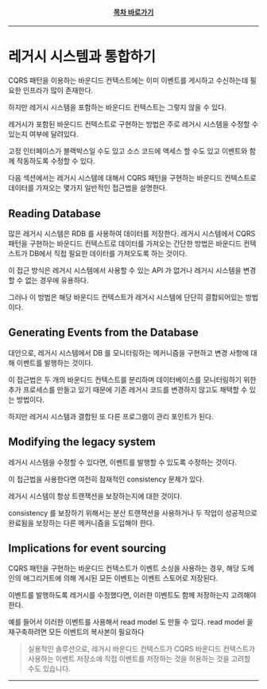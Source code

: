 <div align="center">

#### [목차 바로가기](https://github.com/dhslrl321/cqrs-journey-korean-ver/blob/master/Table%20of%20Contents.mdwn)

</div>

---

# 레거시 시스템과 통합하기

CQRS 패턴을 이용하는 바운디드 컨텍스트에는 이미 이벤트를 게시하고 수신하는데 필요한 인프라가 많이 존재한다.

하지만 레거시 시스템을 포함하는 바운디드 컨텍스트는 그렇지 않을 수 있다.

레거시가 포함된 바운디드 컨텍스트로 구현하는 방법은 주로 레거시 시스템을 수정할 수 있는지 여부에 달려있다.

고정 인터페이스가 블랙박스일 수도 있고 소스 코드에 액세스 할 수도 있고 이벤트와 함께 작동하도록 수정할 수 있다.

다음 섹션에서는 레거시 시스템에 대해서 CQRS 패턴을 구현하는 바운디드 컨텍스트로 데이터를 가져오는 몇가지 일반적인 접근법을 설명한다.

## Reading Database

많은 레거시 시스템은 RDB 를 사용하여 데이터를 저장한다. 레거시 시스템에서 CQRS 패턴을 구현하는 바운디드 컨텍스트로 데이터를 가져오는 간단한 방법은 바운디드 컨텍스트가 DB에서 직접 필요한 데이터를 가져오도록 하는 것이다.

이 접근 방식은 레거시 시스템에서 사용할 수 있는 API 가 없거나 레거시 시스템을 변경할 수 없는 경우에 유용하다.

그러나 이 방법은 해당 바운디드 컨텍스트가 레거시 시스템에 단단히 결합되어있는 방법이다.

## Generating Events from the Database

대안으로, 레거시 시스템에서 DB 를 모니터링하는 메커니즘을 구현하고 변경 사항에 대해 이벤트를 발행하는 것이다.

이 접근법은 두 개의 바운디드 컨텍스트를 분리하며 데이터베이스를 모니터링하기 위한 추가 프로세스를 만들고 있기 때문에 기존 레거시 코드를 변경하지 않고도 채택할 수 있는 방법이다.

하지만 레거시 시스템과 결합된 또 다른 프로그램이 관리 포인트가 된다.

## Modifying the legacy system

레거시 시스템을 수정할 수 있다면, 이벤트를 발행할 수 있도록 수정하는 것이다.

이 접근법을 사용한다면 여전히 잠재적인 consistency 문제가 있다.

레거시 시스템이 항상 트랜잭션을 보장하는지에 대한 것이다.

consistency 를 보장하기 위해서는 분산 트랜잭션을 사용하거나 두 작업이 성공적으로 완료됨을 보장하는 다른 메커니즘을 도입해야 한다.

## Implications for event sourcing

CQRS 패턴을 구현하는 바운디드 컨텍스트가 이벤트 소싱을 사용하는 경우, 해당 도메인의 애그리거트에 의해 게시된 모든 이벤트는 이벤트 스토어로 저장된다.

이벤트를 발행하도록 레거시를 수정했다면, 이러한 이벤트도 함께 저장하는지 고려해야한다.

예를 들어서 이러한 이벤트를 사용해서 read model 도 만들 수 있다. read model 을 재구축하려면 모든 이벤트의 복사본이 필요하다

> 실용적인 솔루션으로, 레거시 바운디드 컨텍스트가 CQRS 바운디드 컨텍스트가 사용하는 이벤트 저장소에 직접 이벤트를 저장하는 것을 허용하는 것을 고려할 수도 있습니다.

---

